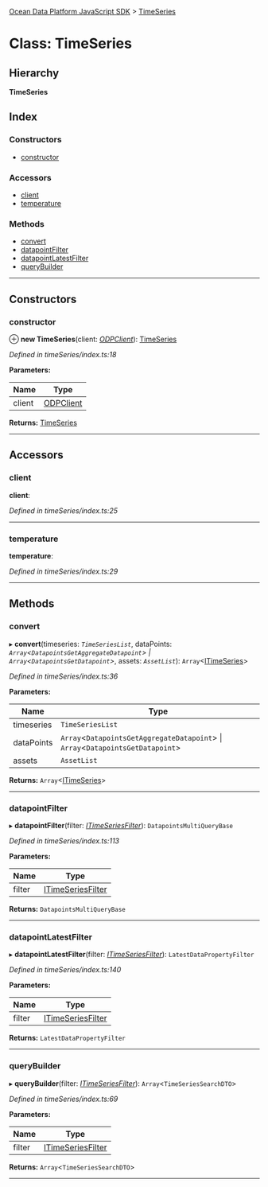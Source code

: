 [Ocean Data Platform JavaScript SDK](../README.md) > [TimeSeries](../classes/timeseries.md)

# Class: TimeSeries

## Hierarchy

**TimeSeries**

## Index

### Constructors

* [constructor](timeseries.md#constructor)

### Accessors

* [client](timeseries.md#client)
* [temperature](timeseries.md#temperature)

### Methods

* [convert](timeseries.md#convert)
* [datapointFilter](timeseries.md#datapointfilter)
* [datapointLatestFilter](timeseries.md#datapointlatestfilter)
* [queryBuilder](timeseries.md#querybuilder)

---

## Constructors

<a id="constructor"></a>

###  constructor

⊕ **new TimeSeries**(client: *[ODPClient](odpclient.md)*): [TimeSeries](timeseries.md)

*Defined in timeSeries/index.ts:18*

**Parameters:**

| Name | Type |
| ------ | ------ |
| client | [ODPClient](odpclient.md) |

**Returns:** [TimeSeries](timeseries.md)

___

## Accessors

<a id="client"></a>

###  client

**client**: 

*Defined in timeSeries/index.ts:25*

___
<a id="temperature"></a>

###  temperature

**temperature**: 

*Defined in timeSeries/index.ts:29*

___

## Methods

<a id="convert"></a>

###  convert

▸ **convert**(timeseries: *`TimeSeriesList`*, dataPoints: *`Array`<`DatapointsGetAggregateDatapoint`> \| `Array`<`DatapointsGetDatapoint`>*, assets: *`AssetList`*): `Array`<[ITimeSeries](../interfaces/itimeseries.md)>

*Defined in timeSeries/index.ts:36*

**Parameters:**

| Name | Type |
| ------ | ------ |
| timeseries | `TimeSeriesList` |
| dataPoints | `Array`<`DatapointsGetAggregateDatapoint`> \| `Array`<`DatapointsGetDatapoint`> |
| assets | `AssetList` |

**Returns:** `Array`<[ITimeSeries](../interfaces/itimeseries.md)>

___
<a id="datapointfilter"></a>

###  datapointFilter

▸ **datapointFilter**(filter: *[ITimeSeriesFilter](../interfaces/itimeseriesfilter.md)*): `DatapointsMultiQueryBase`

*Defined in timeSeries/index.ts:113*

**Parameters:**

| Name | Type |
| ------ | ------ |
| filter | [ITimeSeriesFilter](../interfaces/itimeseriesfilter.md) |

**Returns:** `DatapointsMultiQueryBase`

___
<a id="datapointlatestfilter"></a>

###  datapointLatestFilter

▸ **datapointLatestFilter**(filter: *[ITimeSeriesFilter](../interfaces/itimeseriesfilter.md)*): `LatestDataPropertyFilter`

*Defined in timeSeries/index.ts:140*

**Parameters:**

| Name | Type |
| ------ | ------ |
| filter | [ITimeSeriesFilter](../interfaces/itimeseriesfilter.md) |

**Returns:** `LatestDataPropertyFilter`

___
<a id="querybuilder"></a>

###  queryBuilder

▸ **queryBuilder**(filter: *[ITimeSeriesFilter](../interfaces/itimeseriesfilter.md)*): `Array`<`TimeSeriesSearchDTO`>

*Defined in timeSeries/index.ts:69*

**Parameters:**

| Name | Type |
| ------ | ------ |
| filter | [ITimeSeriesFilter](../interfaces/itimeseriesfilter.md) |

**Returns:** `Array`<`TimeSeriesSearchDTO`>

___

